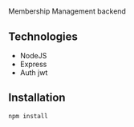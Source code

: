#
Membership Management backend

## Technologies
<ul>
    <li>NodeJS</li>
    <li>Express</li>
    <li>Auth jwt</li>
</ul>

## Installation
```
npm install
```